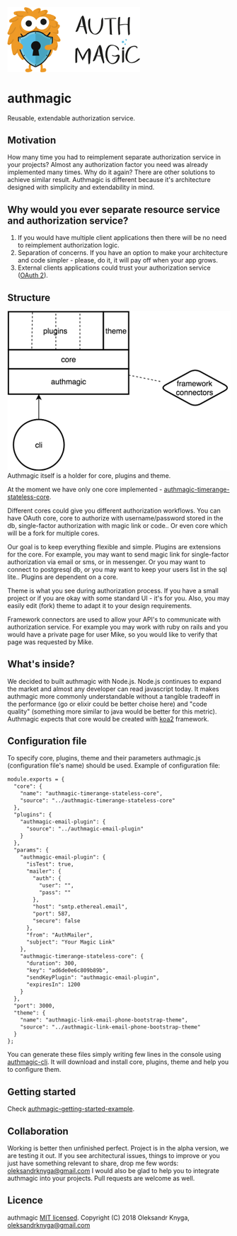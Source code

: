 <img src="https://github.com/authmagic/authmagic/blob/master/docs/images/logo.png?raw=true" width="300px"/>

authmagic
========================
Reusable, extendable authorization service.


Motivation
-----------
How many time you had to reimplement separate authorization service in your projects? Almost any authorization factor you need was already implemented many times. Why do it again?
There are other solutions to achieve similar result. Authmagic is different because it's architecture designed with simplicity and extendability in mind.

Why would you ever separate resource service and authorization service?
-----------
1. If you would have multiple client applications then there will be no need to reimplement authorization logic.
2. Separation of concerns. If you have an option to make your architecture and code simpler - please, do it, it will pay off when your app grows.
3. External clients applications could trust your authorization service (<a href="https://oauth.net/2/">OAuth 2</a>).

Structure
-----------
<img src="https://github.com/authmagic/authmagic/blob/master/docs/images/authmagic-structure.png" alt="authmagic structure" width="600px"/>
Authmagic itself is a holder for core, plugins and theme.

At the moment we have only one core implemented - <a href="https://github.com/authmagic/authmagic-timerange-stateless-core">authmagic-timerange-stateless-core</a>.

Different cores could give you different authorization workflows. You can have OAuth core, core to authorize with username/password stored in the db, single-factor authorization with magic link or code.. Or even core which will be a fork for multiple cores.

Our goal is to keep everything flexible and simple.
Plugins are extensions for the core. For example, you may want to send magic link for single-factor authorization via email or sms, or in messenger. Or you may want to connect to postgresql db, or you may want to keep your users list in the sql lite.. Plugins are dependent on a core.

Theme is what you see during authorization process. If you have a small project or if you are okay with some standard UI - it's for you. Also, you may easily edit (fork) theme to adapt it to your design requirements.

Framework connectors are used to allow your API's to communicate with authorization service. For example you may work with ruby on rails and you would have a private page for user Mike, so you would like to verify that page was requested by Mike.

What's inside?
-----------
We decided to built authmagic with Node.js. Node.js continues to expand the market and almost any developer can read javascript today. It makes authmagic more commonly understandable without a tangible tradeoff in the performance (go or elixir could be better choise here) and "code quality" (something more similar to java would be better for this metric).
Authmagic expects that core would be created with <a href="https://github.com/koajs/koa">koa2</a> framework.

Configuration file
-----------
To specify core, plugins, theme and their parameters authmagic.js (configuration file's name) should be used. Example of configuration file:
```
module.exports = {
  "core": {
    "name": "authmagic-timerange-stateless-core",
    "source": "../authmagic-timerange-stateless-core"
  },
  "plugins": {
    "authmagic-email-plugin": {
      "source": "../authmagic-email-plugin"
    }
  },
  "params": {
    "authmagic-email-plugin": {
      "isTest": true,
      "mailer": {
        "auth": {
          "user": "",
          "pass": ""
        },
        "host": "smtp.ethereal.email",
        "port": 587,
        "secure": false
      },
      "from": "AuthMailer",
      "subject": "Your Magic Link"
    },
    "authmagic-timerange-stateless-core": {
      "duration": 300,
      "key": "ad6de0e6c809b89b",
      "sendKeyPlugin": "authmagic-email-plugin",
      "expiresIn": 1200
    }
  },
  "port": 3000,
  "theme": {
    "name": "authmagic-link-email-phone-bootstrap-theme",
    "source": "../authmagic-link-email-phone-bootstrap-theme"
  }
};
```
You can generate these files simply writing few lines in the console using <a href="https://github.com/authmagic/authmagic-cli">authmagic-cli</a>. It will download and install core, plugins, theme and help you to configure them.

Getting started
-----------
Check <a href="https://github.com/authmagic/authmagic-getting-started-example">authmagic-getting-started-example</a>.

Collaboration
-----------
Working is better then unfinished perfect. Project is in the alpha version, we are testing it out. If you see architectural issues, things to improve or you just have something relevant to share, drop me few words: oleksandrknyga@gmail.com
I would also be glad to help you to integrate authmagic into your projects. Pull requests are welcome as well.

Licence
-----------
authmagic [MIT licensed](./LICENSE).
Copyright (C) 2018 Oleksandr Knyga, oleksandrknyga@gmail.com
